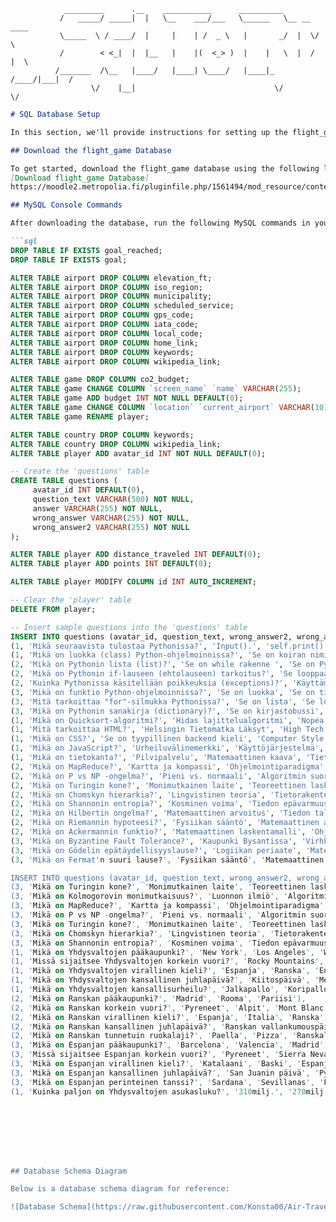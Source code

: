      
                                    
                _________      .__    ___________      __________              
               /   _____/ _____|  |   \__    ___/___   \______   \__ __  ____  
               \_____  \ / ____/  |     |    | /  _ \   |       _/  |  \/    \ 
               /        < <_|  |  |__   |    |(  <_> )  |    |   \  |  /   |  \
              /_______  /\__   |____/   |____| \____/   |____|_  /____/|___|  /
                      \/    |__|                               \/           \/ 

```markdown
# SQL Database Setup

In this section, we'll provide instructions for setting up the flight_game database and making necessary schema changes. 

## Download the flight_game Database

To get started, download the flight_game database using the following link:
[Download flight_game Database]
https://moodle2.metropolia.fi/pluginfile.php/1561494/mod_resource/content/1/lp.sql

## MySQL Console Commands

After downloading the database, run the following MySQL commands in your console to make the required modifications:

```sql
DROP TABLE IF EXISTS goal_reached;
DROP TABLE IF EXISTS goal;

ALTER TABLE airport DROP COLUMN elevation_ft;
ALTER TABLE airport DROP COLUMN iso_region;
ALTER TABLE airport DROP COLUMN municipality;
ALTER TABLE airport DROP COLUMN scheduled_service;
ALTER TABLE airport DROP COLUMN gps_code;
ALTER TABLE airport DROP COLUMN iata_code;
ALTER TABLE airport DROP COLUMN local_code;
ALTER TABLE airport DROP COLUMN home_link;
ALTER TABLE airport DROP COLUMN keywords;
ALTER TABLE airport DROP COLUMN wikipedia_link;

ALTER TABLE game DROP COLUMN co2_budget;
ALTER TABLE game CHANGE COLUMN `screen_name` `name` VARCHAR(255);
ALTER TABLE game ADD budget INT NOT NULL DEFAULT(0);
ALTER TABLE game CHANGE COLUMN `location` `current_airport` VARCHAR(10);
ALTER TABLE game RENAME player;

ALTER TABLE country DROP COLUMN keywords;
ALTER TABLE country DROP COLUMN wikipedia_link;
ALTER TABLE player ADD avatar_id INT NOT NULL DEFAULT(0);

-- Create the 'questions' table
CREATE TABLE questions (
     avatar_id INT DEFAULT(0),
     question_text VARCHAR(500) NOT NULL,
     answer VARCHAR(255) NOT NULL,
     wrong_answer VARCHAR(255) NOT NULL,
     wrong_answer2 VARCHAR(255) NOT NULL
);

ALTER TABLE player ADD distance_traveled INT DEFAULT(0);
ALTER TABLE player ADD points INT DEFAULT(0);

ALTER TABLE player MODIFY COLUMN id INT AUTO_INCREMENT;

-- Clear the 'player' table
DELETE FROM player;

-- Insert sample questions into the 'questions' table
INSERT INTO questions (avatar_id, question_text, wrong_answer2, wrong_answer, answer) VALUES
(1, 'Mikä seuraavista tulostaa Pythonissa?', 'Input().', 'self.print()()', 'print()'),
(1, 'Mikä on luokka (class) Python-ohjelmoinnissa?', 'Se on koiran nimi', 'Se on Pythonin avainsana', 'Luokka on objekti, joka voi sisältää toiminnallisuutta'),
(2, 'Mikä on Pythonin lista (list)?', 'Se on while rakenne ', 'Se on Pythonin versio sanakirjasta', 'Lista on tietorakenne, joka voi sisältää useita alkioita'),
(2, 'Mikä on Pythonin if-lauseen (ehtolauseen) tarkoitus?', 'Se looppaa kysymykset läpi', 'Se lopettaa ohjelman suorituksen', 'If-lause mahdollistaa ehtoisen suorituksen riippuen annetusta ehdosta'),
(2, 'Kuinka Pythonissa käsitellään poikkeuksia (exceptions)?', 'Käyttämällä print komentoa', 'Poikkeuksia ei voi käsitellä Pythonissa', 'Pythonissa poikkeuksia käsitellään try ja except lohkoilla'),
(3, 'Mikä on funktio Python-ohjelmoinnissa?', 'Se on luokka', 'Se on tietorakenne', 'Funktio on nimetty lohko koodia, joka suorittaa tietyn tehtävän'),
(3, 'Mitä tarkoittaa "for"-silmukka Pythonissa?', 'Se on lista', 'Se lopettaa ohjelman suorituksen', '"for"-silmukka toistaa koodilohkoa useita kertoja annetun ehdon perusteella'),
(3, 'Mikä on Pythonin sanakirja (dictionary)?', 'Se on kirjastobussi', 'Se on lista', 'Sanakirja on tietorakenne, joka sisältää avain-arvo -pareja'),
(1, 'Mikä on Quicksort-algoritmi?', 'Hidas lajittelualgoritmi', 'Nopea internet-yhteys', 'Tehokas lajittelualgoritmi'),
(1, 'Mitä tarkoittaa HTML?', 'Helsingin Tietomatka Läksyt', 'High Tech Machine Learning', 'HTML on lyhenne sanoista HyperText Markup Language'),
(1, 'Mikä on CSS?', 'Se on tyypillinen backend kieli', 'Computer Style System', 'CSS on lyhenne sanoista Cascading Style Sheets'),
(1, 'Mikä on JavaScript?', 'Urheiluvälinemerkki', 'Käyttöjärjestelmä', 'JavaScript on ohjelmointikieli, joka mahdollistaa vuorovaikutuksen verkkosivujen kanssa'),
(1, 'Mikä on tietokanta?', 'Pilvipalvelu', 'Matemaattinen kaava', 'Tietokanta on järjestelmä tietojen tallentamiseen, hallintaan ja haettavaksi tekemiseen'),
(2, 'Mikä on MapReduce?', 'Kartta ja kompassi', 'Ohjelmointiparadigma', 'Funktionaalinen ohjelmointikieli'),
(2, 'Mikä on P vs NP -ongelma?', 'Pieni vs. normaali', 'Algoritmin suoritusaika vs. ei-polynominen aika', 'Matemaattinen pähkinä'),
(2, 'Mikä on Turingin kone?', 'Monimutkainen laite', 'Teoreettinen laskentamalli', 'Nopea tietokone'),
(2, 'Mikä on Chomskyn hierarkia?', 'Lingvistinen teoria', 'Tietorakenteiden luokitus', 'Ohjelmointikielen syntaksi'),
(2, 'Mikä on Shannonin entropia?', 'Kosminen voima', 'Tiedon epävarmuusmittari', 'Kvanttifysiikan laki'),
(2, 'Mikä on Hilbertin ongelma?', 'Matemaattinen arvoitus', 'Tiedon tallennusmenetelmä', 'Avaruuden geometria'),
(2, 'Mikä on Riemannin hypoteesi?', 'Fysiikan sääntö', 'Matemaattinen arvaus', 'Matemaattinen lause'),
(2, 'Mikä on Ackermannin funktio?', 'Matemaattinen laskentamalli', 'Ohjelmointikielen funktio', 'Nopeasti kasvava matemaattinen funktio'),
(3, 'Mikä on Byzantine Fault Tolerance?', 'Kaupunki Bysantissa', 'Virhkeenkestävyysjärjestelmä', 'Historiallinen tapahtuma'),
(3, 'Mikä on Gödelin epätäydellisyyslause?', 'Logiikan periaate', 'Matemaattinen paradoksi', 'Matemaattinen lause'),
(3, 'Mikä on Fermat'n suuri lause?', 'Fysiikan sääntö', 'Matemaattinen arvoitus', 'Matemaattinen lause');

INSERT INTO questions (avatar_id, question_text, wrong_answer2, wrong_answer, answer) VALUES
(3, 'Mikä on Turingin kone?', 'Monimutkainen laite', 'Teoreettinen laskentamalli', 'Nopea tietokone'),
(3, 'Mikä on Kolmogorovin monimutkaisuus?', 'Luonnon ilmiö', 'Algoritmin monimutkaisuusmittari', 'Matemaattinen käsite'),
(3, 'Mikä on MapReduce?', 'Kartta ja kompassi', 'Ohjelmointiparadigma', 'Funktionaalinen ohjelmointikieli'),
(3, 'Mikä on P vs NP -ongelma?', 'Pieni vs. normaali', 'Algoritmin suoritusaika vs. ei-polynominen aika', 'Matemaattinen pähkinä'),
(3, 'Mikä on Turingin kone?', 'Monimutkainen laite', 'Teoreettinen laskentamalli', 'Nopea tietokone'),
(3, 'Mikä on Chomskyn hierarkia?', 'Lingvistinen teoria', 'Tietorakenteiden luokitus', 'Ohjelmointikielen syntaksi'),
(3, 'Mikä on Shannonin entropia?', 'Kosminen voima', 'Tiedon epävarmuusmittari', 'Kvanttifysiikan laki'),
(1, 'Mikä on Yhdysvaltojen pääkaupunki?', 'New York', 'Los Angeles', 'Washington D.C.'),
(1, 'Missä sijaitsee Yhdysvaltojen korkein vuori?', 'Rocky Mountains', 'Appalakit', 'Alaska'),
(1, 'Mikä on Yhdysvaltojen virallinen kieli?', 'Espanja', 'Ranska', 'Englanti'),
(1, 'Mikä on Yhdysvaltojen kansallinen juhlapäivä?', 'Kiitospäivä', 'Memorial Day', 'Itsenäisyyspäivä'),
(1, 'Mikä on Yhdysvaltojen kansallisurheilu?', 'Jalkapallo', 'Koripallo', 'Baseball'),
(2, 'Mikä on Ranskan pääkaupunki?', 'Madrid', 'Rooma', 'Pariisi'),
(2, 'Mikä on Ranskan korkein vuori?', 'Pyreneet', 'Alpit', 'Mont Blanc'),
(2, 'Mikä on Ranskan virallinen kieli?', 'Espanja', 'Italia', 'Ranska'),
(2, 'Mikä on Ranskan kansallinen juhlapäivä?', 'Ranskan vallankumouspäivä', 'Armistice Day', 'Bastiljin päivä'),
(2, 'Mikä on Ranskan tunnetuin ruokalaji?', 'Paella', 'Pizza', 'Ranskalainen sipulikeitto'),
(3, 'Mikä on Espanjan pääkaupunki?', 'Barcelona', 'Valencia', 'Madrid'),
(3, 'Missä sijaitsee Espanjan korkein vuori?', 'Pyreneet', 'Sierra Nevada', 'Alpit'),
(3, 'Mikä on Espanjan virallinen kieli?', 'Katalaani', 'Baski', 'Espanja'),
(3, 'Mikä on Espanjan kansallinen juhlapäivä?', 'San Juanin päivä', 'Pyhän Jaakobin päivä', 'Espanjan kansallispäivä'),
(3, 'Mikä on Espanjan perinteinen tanssi?', 'Sardana', 'Sevillanas', 'Flamenco'),
(1, 'Kuinka paljon on Yhdysvaltojen asukasluku?', '310milj.', '270milj.', '332milj.');








## Database Schema Diagram

Below is a database schema diagram for reference:

![Database Schema](https://raw.githubusercontent.com/Konsta00/Air-Travellers-Challenge/main/images/ER_V2.png)

